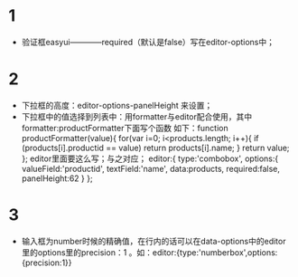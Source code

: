 # 1
- 验证框easyui————required（默认是false）写在editor-options中；
# 2
- 下拉框的高度：editor-options-panelHeight 来设置；
- 下拉框中的值选择到列表中：用formatter与editor配合使用，其中formatter:productFormatter下面写个函数  如下：function productFormatter(value){
                    for(var i=0; i<products.length; i++){
                        if (products[i].productid == value) return products[i].name;
                    }
                    return value;
                };
                editor里面要这么写；与之对应；
                editor:{
                		type:'combobox',
                		options:{
                            valueField:'productid',
                            textField:'name',
                            data:products,
                            required:false,
                            panelHeight:62
                			}
                		};

# 3
- 输入框为number时候的精确值，在行内的话可以在data-options中的editor里的options里的precision：1 。如：editor:{type:'numberbox',options:{precision:1}}